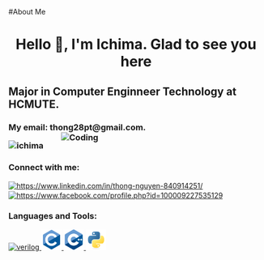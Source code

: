 

#About Me
<h1 align="center">Hello 👋, I'm Ichima. Glad to see you here</h1>
<h2 align="head">Major in Computer Enginneer Technology at HCMUTE.
<h3 align="head">My email: thong28pt@gmail.com.
<img align="right" alt="Coding" width="400" src="C:\Users\Thong Nguyen\OneDrive\Hình ảnh\IMG_20210629_143055_360.jpg">

<p align="left"> <img src="https://komarev.com/ghpvc/?username=ichima28&label=Profile%20views&color=0e75b6&style=flat" alt="ichima" /> </p>

<h3 align="left">Connect with me:</h3>
<p align="left">
<a href="https://www.linkedin.com/in/thong-nguyen-840914251/" target="blank"><img align="center" src="https://raw.githubusercontent.com/rahuldkjain/github-profile-readme-generator/master/src/images/icons/Social/linked-in-alt.svg" alt="https://www.linkedin.com/in/thong-nguyen-840914251/" height="30" width="40" /></a>
<a href="https://www.facebook.com/profile.php?id=100009227535129" target="blank"><img align="center" src="https://raw.githubusercontent.com/rahuldkjain/github-profile-readme-generator/master/src/images/icons/Social/facebook.svg" alt="https://www.facebook.com/profile.php?id=100009227535129" height="30" width="40" /></a>
</p>

<h3 align="left">Languages and Tools:</h3>
<p align="left"> <a href="https://web.mit.edu/6.111/www/f2017/handouts/L03_4.pdf" target="_blank" rel="noreferrer"> <img src="https://cdn.discordapp.com/attachments/960948134526214194/1294252094403903530/R.png?ex=670a55b1&is=67090431&hm=778b77ee5b662aeffc7fb41d15e7dfcfc3e2aefec93fa06a9b263a49d08a1636&" alt="verilog" width="40" height="40"/> </a> <a href="https://www.cprogramming.com/" target="_blank" rel="noreferrer"> <img src="https://raw.githubusercontent.com/devicons/devicon/master/icons/c/c-original.svg" alt="c" width="40" height="40"/> </a> <a href="https://www.w3schools.com/cpp/" target="_blank" rel="noreferrer"> <img src="https://raw.githubusercontent.com/devicons/devicon/master/icons/cplusplus/cplusplus-original.svg" alt="cplusplus" width="40" height="40"/> </a> <a href="https://www.python.org" target="_blank" rel="noreferrer"> <img src="https://raw.githubusercontent.com/devicons/devicon/master/icons/python/python-original.svg" alt="python" width="40" height="40"/> </a> </p>

<!--
**ichima28/ichima28** is a ✨ _special_ ✨ repository because its `README.md` (this file) appears on your GitHub profile.

Here are some ideas to get you started:

- 🔭 I’m currently working on ...
- 🌱 I’m currently learning ...
- 👯 I’m looking to collaborate on ...
- 🤔 I’m looking for help with ...
- 💬 Ask me about ...
- 📫 How to reach me: ...
- 😄 Pronouns: ...
- ⚡ Fun fact: ...
-->
